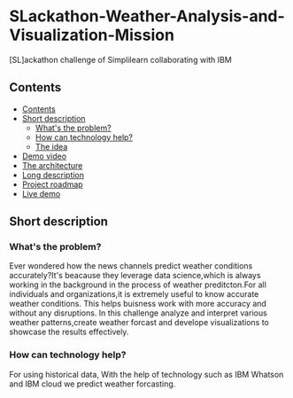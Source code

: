 # SLackathon-Weather-Analysis-and-Visualization-Mission
  [SL]ackathon challenge of Simplilearn collaborating with IBM

## Contents
 - [Contents](#contents)
  - [Short description](#short-description)
    - [What's the problem?](#whats-the-problem)
    - [How can technology help?](#how-can-technology-help)
    - [The idea](#the-idea)
  - [Demo video](#demo-video)
  - [The architecture](#the-architecture)
  - [Long description](#long-description)
  - [Project roadmap](#project-roadmap)
  - [Live demo](#live-demo)


   ## Short description
   
   ### What's the problem?
 Ever wondered how the news channels predict weather conditions accurately?It's beacause they leverage data science,which is always working in the background in the process of weather preditcton.For all individuals and organizations,it is extremely useful to know accurate  weather conditions. This helps buisness work with more accuracy and without any disruptions. In this challenge analyze and interpret various weather patterns,create  weather forcast and develope visualizations to showcase  the results effectively.
 
   ### How can technology help?
   
   For using historical data,  With the  help of technology such as IBM Whatson and IBM cloud we predict weather forcasting.
   

